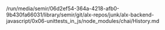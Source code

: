 /run/media/semir/06d2ef54-364a-4218-afb0-9b430fa66031/library/semir/git/alx-repos/junk/alx-backend-javascript/0x06-unittests_in_js/node_modules/chai/History.md